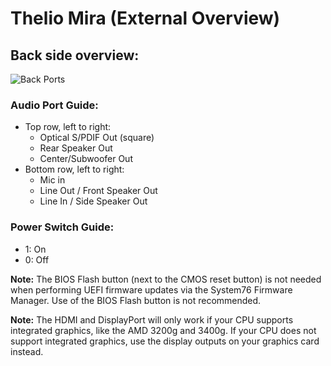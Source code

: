 # Thelio Mira (External Overview)

## Back side overview:

![Back Ports](./img/back-ports-labeled.png)

### Audio Port Guide:

- Top row, left to right:
  - Optical S/PDIF Out (square)
  - Rear Speaker Out
  - Center/Subwoofer Out
- Bottom row, left to right:
  - Mic in
  - Line Out / Front Speaker Out
  - Line In / Side Speaker Out

### Power Switch Guide:

- 1: On
- 0: Off

**Note:** The BIOS Flash button (next to the CMOS reset button) is not needed when performing UEFI firmware updates via the System76 Firmware Manager. Use of the BIOS Flash button is not recommended.

**Note:** The HDMI and DisplayPort will only work if your CPU supports integrated graphics, like the AMD 3200g and 3400g. If your CPU does not support integrated graphics, use the display outputs on your graphics card instead.
